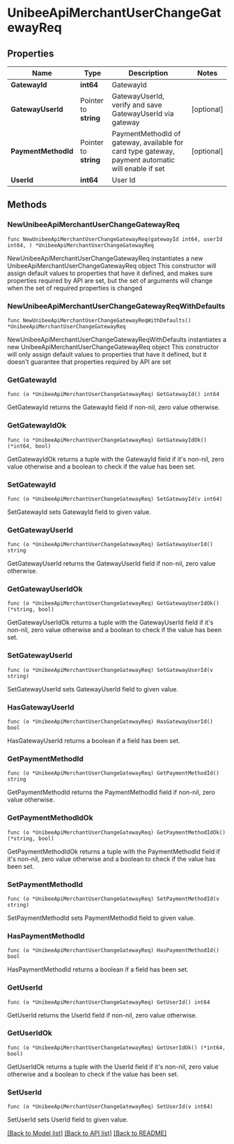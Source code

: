 # UnibeeApiMerchantUserChangeGatewayReq

## Properties

Name | Type | Description | Notes
------------ | ------------- | ------------- | -------------
**GatewayId** | **int64** | GatewayId | 
**GatewayUserId** | Pointer to **string** | GatewayUserId, verify and save GatewayUserId via gateway | [optional] 
**PaymentMethodId** | Pointer to **string** | PaymentMethodId of gateway, available for card type gateway, payment automatic will enable if set | [optional] 
**UserId** | **int64** | User Id | 

## Methods

### NewUnibeeApiMerchantUserChangeGatewayReq

`func NewUnibeeApiMerchantUserChangeGatewayReq(gatewayId int64, userId int64, ) *UnibeeApiMerchantUserChangeGatewayReq`

NewUnibeeApiMerchantUserChangeGatewayReq instantiates a new UnibeeApiMerchantUserChangeGatewayReq object
This constructor will assign default values to properties that have it defined,
and makes sure properties required by API are set, but the set of arguments
will change when the set of required properties is changed

### NewUnibeeApiMerchantUserChangeGatewayReqWithDefaults

`func NewUnibeeApiMerchantUserChangeGatewayReqWithDefaults() *UnibeeApiMerchantUserChangeGatewayReq`

NewUnibeeApiMerchantUserChangeGatewayReqWithDefaults instantiates a new UnibeeApiMerchantUserChangeGatewayReq object
This constructor will only assign default values to properties that have it defined,
but it doesn't guarantee that properties required by API are set

### GetGatewayId

`func (o *UnibeeApiMerchantUserChangeGatewayReq) GetGatewayId() int64`

GetGatewayId returns the GatewayId field if non-nil, zero value otherwise.

### GetGatewayIdOk

`func (o *UnibeeApiMerchantUserChangeGatewayReq) GetGatewayIdOk() (*int64, bool)`

GetGatewayIdOk returns a tuple with the GatewayId field if it's non-nil, zero value otherwise
and a boolean to check if the value has been set.

### SetGatewayId

`func (o *UnibeeApiMerchantUserChangeGatewayReq) SetGatewayId(v int64)`

SetGatewayId sets GatewayId field to given value.


### GetGatewayUserId

`func (o *UnibeeApiMerchantUserChangeGatewayReq) GetGatewayUserId() string`

GetGatewayUserId returns the GatewayUserId field if non-nil, zero value otherwise.

### GetGatewayUserIdOk

`func (o *UnibeeApiMerchantUserChangeGatewayReq) GetGatewayUserIdOk() (*string, bool)`

GetGatewayUserIdOk returns a tuple with the GatewayUserId field if it's non-nil, zero value otherwise
and a boolean to check if the value has been set.

### SetGatewayUserId

`func (o *UnibeeApiMerchantUserChangeGatewayReq) SetGatewayUserId(v string)`

SetGatewayUserId sets GatewayUserId field to given value.

### HasGatewayUserId

`func (o *UnibeeApiMerchantUserChangeGatewayReq) HasGatewayUserId() bool`

HasGatewayUserId returns a boolean if a field has been set.

### GetPaymentMethodId

`func (o *UnibeeApiMerchantUserChangeGatewayReq) GetPaymentMethodId() string`

GetPaymentMethodId returns the PaymentMethodId field if non-nil, zero value otherwise.

### GetPaymentMethodIdOk

`func (o *UnibeeApiMerchantUserChangeGatewayReq) GetPaymentMethodIdOk() (*string, bool)`

GetPaymentMethodIdOk returns a tuple with the PaymentMethodId field if it's non-nil, zero value otherwise
and a boolean to check if the value has been set.

### SetPaymentMethodId

`func (o *UnibeeApiMerchantUserChangeGatewayReq) SetPaymentMethodId(v string)`

SetPaymentMethodId sets PaymentMethodId field to given value.

### HasPaymentMethodId

`func (o *UnibeeApiMerchantUserChangeGatewayReq) HasPaymentMethodId() bool`

HasPaymentMethodId returns a boolean if a field has been set.

### GetUserId

`func (o *UnibeeApiMerchantUserChangeGatewayReq) GetUserId() int64`

GetUserId returns the UserId field if non-nil, zero value otherwise.

### GetUserIdOk

`func (o *UnibeeApiMerchantUserChangeGatewayReq) GetUserIdOk() (*int64, bool)`

GetUserIdOk returns a tuple with the UserId field if it's non-nil, zero value otherwise
and a boolean to check if the value has been set.

### SetUserId

`func (o *UnibeeApiMerchantUserChangeGatewayReq) SetUserId(v int64)`

SetUserId sets UserId field to given value.



[[Back to Model list]](../README.md#documentation-for-models) [[Back to API list]](../README.md#documentation-for-api-endpoints) [[Back to README]](../README.md)


